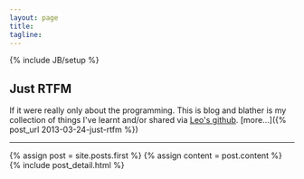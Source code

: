 ```yaml
---
layout: page
title: 
tagline:
---
```

{% include JB/setup %}

## Just RTFM

If it were really only about the programming. This is blog and blather is my collection of things I've learnt
and/or shared via [Leo's github](https://github.com/leopoldodonnell). [more...]({% post_url 2013-03-24-just-rtfm %}) 

---

<div class="blog-index">  
  {% assign post = site.posts.first %}
  {% assign content = post.content %}
  {% include post_detail.html %}
</div>
